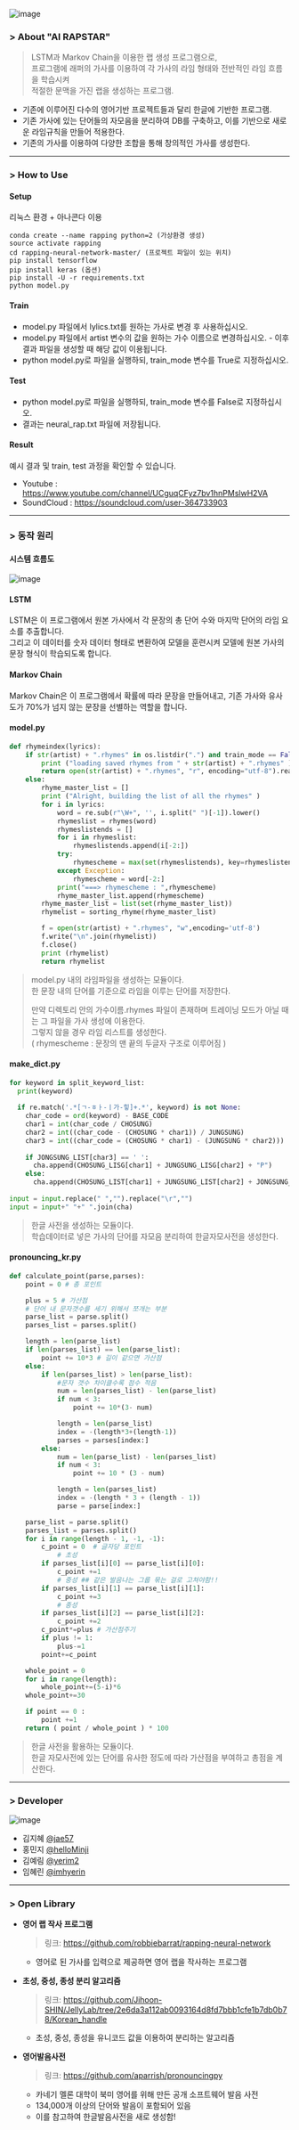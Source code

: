 ![image](https://user-images.githubusercontent.com/41939828/50338952-5b176980-0559-11e9-9b08-f9cd4a41ce53.png)

### > About "AI RAPSTAR"

> LSTM과 Markov Chain을 이용한 랩 생성 프로그램으로,  
> 프로그램에 래퍼의 가사를 이용하여 각 가사의 라임 형태와 전반적인 라임 흐름을 학습시켜  
> 적절한 문맥을 가진 랩을 생성하는 프로그램.  
>   
  - 기존에 이루어진 다수의 영어기반 프로젝트들과 달리 한글에 기반한 프로그램.
  - 기존 가사에 있는 단어들의 자모음을 분리하여 DB를 구축하고, 이를 기반으로 새로운 라임규칙을 만들어 적용한다.
  - 기존의 가사를 이용하여 다양한 조합을 통해 창의적인 가사를 생성한다.  


---------------------------------------------------------------

### > How to Use

####  Setup

리눅스 환경 + 아나콘다 이용
```linux
conda create --name rapping python=2 (가상환경 생성)
source activate rapping
cd rapping-neural-network-master/ (프로젝트 파일이 있는 위치)
pip install tensorflow
pip install keras (옵션)
pip install -U -r requirements.txt
python model.py
```


#### Train

- model.py 파일에서 lylics.txt를 원하는 가사로 변경 후 사용하십시오.
- model.py 파일에서 artist 변수의 값을 원하는 가수 이름으로 변경하십시오. - 이후 결과 파일을 생성할 때 해당 값이 이용됩니다.
- python model.py로 파일을 실행하되, train_mode 변수를 True로 지정하십시오.


#### Test

- python model.py로 파일을 실행하되, train_mode 변수를 False로 지정하십시오.
- 결과는 neural_rap.txt 파일에 저장됩니다.


#### Result

예시 결과 및 train, test 과정을 확인할 수 있습니다.
- Youtube : https://www.youtube.com/channel/UCguqCFyz7bv1hnPMslwH2VA
- SoundCloud : https://soundcloud.com/user-364733903



---------------------------------------------------------------

### > 동작 원리

#### 시스템 흐름도
![image](https://user-images.githubusercontent.com/41939828/50339083-ce20e000-0559-11e9-94ae-edca835ca3a1.png)

#### LSTM

LSTM은 이 프로그램에서 원본 가사에서 각 문장의 총 단어 수와 마지막 단어의 라임 요소를 추출합니다.  
그리고 이 데이터를 숫자 데이터 형태로 변환하여 모델을 훈련시켜 모델에 원본 가사의 문장 형식이 학습되도록 합니다.

#### Markov Chain

Markov Chain은 이 프로그램에서 확률에 따라 문장을 만들어내고, 기존 가사와 유사도가 70%가 넘지 않는 문장을 선별하는 역할을 합니다.

#### model.py
```python
def rhymeindex(lyrics):
	if str(artist) + ".rhymes" in os.listdir(".") and train_mode == False:
		print ("loading saved rhymes from " + str(artist) + ".rhymes" )
		return open(str(artist) + ".rhymes", "r", encoding="utf-8").read().split("\n")
	else:
		rhyme_master_list = []
		print ("Alright, building the list of all the rhymes" )
		for i in lyrics:
			word = re.sub(r"\W+", '', i.split(" ")[-1]).lower()
			rhymeslist = rhymes(word)
			rhymeslistends = []
			for i in rhymeslist:
				rhymeslistends.append(i[-2:])
			try:
				rhymescheme = max(set(rhymeslistends), key=rhymeslistends.count)
			except Exception:
				rhymescheme = word[-2:]
			print("===> rhymescheme : ",rhymescheme)
			rhyme_master_list.append(rhymescheme)
		rhyme_master_list = list(set(rhyme_master_list))
		rhymelist = sorting_rhyme(rhyme_master_list)

		f = open(str(artist) + ".rhymes", "w",encoding='utf-8')
		f.write("\n".join(rhymelist))
		f.close()
		print (rhymelist)
		return rhymelist
```

> model.py 내의 라임파일을 생성하는 모듈이다.  
> 한 문장 내의 단어를 기준으로 라임을 이루는 단어를 저장한다.
>
> 만약 디렉토리 안의 가수이름.rhymes 파일이 존재하며 트레이닝 모드가 아닐 때는 그 파일을 가사 생성에 이용한다.  
> 그렇지 않을 경우 라임 리스트를 생성한다.  
> ( rhymescheme : 문장의 맨 끝의 두글자 구조로 이루어짐 )  
> 
#### make_dict.py
```python
for keyword in split_keyword_list:
  print(keyword)
  
  if re.match('.*[ㄱ-ㅎㅏ-ㅣ가-힣]+.*', keyword) is not None:
    char_code = ord(keyword) - BASE_CODE
    char1 = int(char_code / CHOSUNG)
    char2 = int((char_code - (CHOSUNG * char1)) / JUNGSUNG)
    char3 = int((char_code = (CHOSUNG * char1) - (JUNGSUNG * char2)))
    
    if JONGSUNG_LIST[char3] == ' ':
      cha.append(CHOSUNG_LISG[char1] + JUNGSUNG_LISG[char2] + "P")
    else:
      cha.append(CHOSUNG_LIST[char1] + JUNGSUNG_LIST[char2] + JONGSUNG_LIST[char3])
      
input = input.replace(" ","").replace("\r","")
input = input+" "+" ".join(cha)
```

> 한글 사전을 생성하는 모듈이다.  
> 학습데이터로 넣은 가사의 단어를 자모음 분리하여 한글자모사전을 생성한다.  

#### pronouncing_kr.py
```python
def calculate_point(parse,parses):
    point = 0 # 총 포인트

    plus = 5 # 가산점
    # 단어 내 문자갯수를 세기 위해서 쪼개는 부분
    parse_list = parse.split()
    parses_list = parses.split()

    length = len(parse_list)
    if len(parses_list) == len(parse_list):
        point += 10*3 # 길이 같으면 가산점
    else:
        if len(parses_list) > len(parse_list):
            #문자 갯수 차이클수록 점수 적음
            num = len(parses_list) - len(parse_list)
            if num < 3:
                point += 10*(3- num)

            length = len(parse_list)
            index = -(length*3+(length-1))
            parses = parses[index:]
        else:
            num = len(parse_list) - len(parses_list)
            if num < 3:
                point += 10 * (3 - num)

            length = len(parses_list)
            index = -(length * 3 + (length - 1))
            parse = parse[index:]

    parse_list = parse.split()
    parses_list = parses.split()
    for i in range(length - 1, -1, -1):
        c_point = 0  # 글자당 포인트
            # 초성
        if parses_list[i][0] == parse_list[i][0]:
            c_point +=1
            # 중성 ## 같은 발음나는 그룹 묶는 걸로 고쳐야함!!
        if parses_list[i][1] == parse_list[i][1]:
            c_point +=3
            # 종성
        if parses_list[i][2] == parse_list[i][2]:
            c_point +=2
        c_point*=plus # 가산점주기
        if plus != 1:
            plus-=1
        point+=c_point

    whole_point = 0
    for i in range(length):
        whole_point+=(5-i)*6
    whole_point+=30

    if point == 0 :
        point +=1
    return ( point / whole_point ) * 100
```

> 한글 사전을 활용하는 모듈이다.  
> 한글 자모사전에 있는 단어를 유사한 정도에 따라 가산점을 부여하고 총점을 계산한다.   

----------------------------------------------------------------

### > Developer
![image](https://user-images.githubusercontent.com/41939828/50339246-4c7d8200-055a-11e9-9aa9-982690123a60.png)


- 김지혜 [@jae57](https://github.com/jae57)
- 홍민지 [@helloMinji](https://github.com/helloMinji)
- 김예림 [@yerim2](https://github.com/yerim2)
- 임혜린 [@imhyerin](https://github.com/imhyerin)

----------------------------------------------------------------

### > Open Library
* **영어 랩 작사 프로그램**
  > 링크: https://github.com/robbiebarrat/rapping-neural-network
  * 영어로 된 가사를 입력으로 제공하면 영어 랩을 작사하는 프로그램

* **초성, 중성, 종성 분리 알고리즘**
  > 링크: https://github.com/Jihoon-SHIN/JellyLab/tree/2e6da3a112ab0093164d8fd7bbb1cfe1b7db0b78/Korean_handle
  * 초성, 중성, 종성을 유니코드 값을 이용하여 분리하는 알고리즘
  
* **영어발음사전**
  > 링크: https://github.com/aparrish/pronouncingpy
  * 카네기 멜론 대학이 북미 영어를 위해 만든 공개 소프트웨어 발음 사전
  * 134,000개 이상의 단어와 발음이 포함되어 있음
  * 이를 참고하여 한글발음사전을 새로 생성함!
  
  

